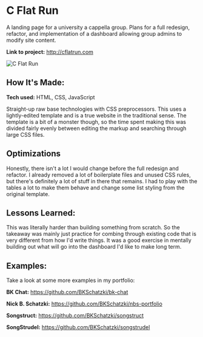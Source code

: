# C Flat Run

A landing page for a university a cappella group. Plans for a full redesign, refactor, and implementation of a dashboard allowing group admins to modify site content.

**Link to project:** http://cflatrun.com

![C Flat Run](https://res.cloudinary.com/djqsm7sz5/image/upload/v1691468692/bks-portfolio/cflatrun-landingpage_qol3oj.jpg)

## How It's Made:

**Tech used:** HTML, CSS, JavaScript

Straight-up raw base technologies with CSS preprocessors. This uses a lightly-edited template and is a true website in the traditional sense. The template is a bit of a monster though, so the time spent making this was divided fairly evenly between editing the markup and searching through large CSS files.

## Optimizations

Honestly, there isn't a lot I would change before the full redesign and refactor. I already removed a lot of boilerplate files and unused CSS rules, but there's definitely a lot of stuff in there that remains. I had to play with the tables a lot to make them behave and change some list styling from the original template.

## Lessons Learned:

This was literally harder than building something from scratch. So the takeaway was mainly just practice for combing through existing code that is very different from how I'd write things. It was a good exercise in mentally building out what will go into the dashboard I'd like to make long term.

## Examples:

Take a look at some more examples in my portfolio:

**BK Chat:** https://github.com/BKSchatzki/bk-chat

**Nick B. Schatzki:** https://github.com/BKSchatzki/nbs-portfolio

**Songstruct:** https://github.com/BKSchatzki/songstruct

**SongStrudel:** https://github.com/BKSchatzki/songstrudel
